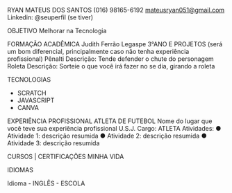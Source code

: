 RYAN MATEUS DOS SANTOS
(016) 98165-6192
mateusryan051@gmail.com
Linkedin: @seuperfil (se tiver)
 
OBJETIVO
Melhorar na Tecnologia
 
 
FORMAÇÃO ACADÊMICA
Judith Ferrão Legaspe 3°ANO E
PROJETOS (será um bom diferencial, principalmente caso não tenha experiência profissional)
Pênalti
Descrição: Tende defender o chute do personagem
Roleta
Descrição: Sorteie o que você irá fazer no se dia, girando a roleta
 
TECNOLOGIAS 
- SCRATCH
- JAVASCRIPT
- CANVA
 
 
EXPERIÊNCIA PROFISSIONAL
ATLETA DE FUTEBOL
Nome do lugar que você teve sua experiência profissional U.S.J.
Cargo: ATLETA
Atividades:
● Atividade 1: descrição resumida
● Atividade 2: descrição resumida
● Atividade 3: descrição resumida
 
CURSOS | CERTIFICAÇÕES
MINHA VIDA
 
IDIOMAS

Idioma - INGLÊS - ESCOLA
